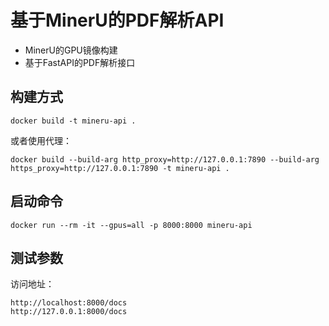 # 基于MinerU的PDF解析API

- MinerU的GPU镜像构建
- 基于FastAPI的PDF解析接口

## 构建方式

```
docker build -t mineru-api .
```

或者使用代理：

```
docker build --build-arg http_proxy=http://127.0.0.1:7890 --build-arg https_proxy=http://127.0.0.1:7890 -t mineru-api .
```

## 启动命令

```
docker run --rm -it --gpus=all -p 8000:8000 mineru-api
```

## 测试参数

访问地址：

```
http://localhost:8000/docs
http://127.0.0.1:8000/docs
```